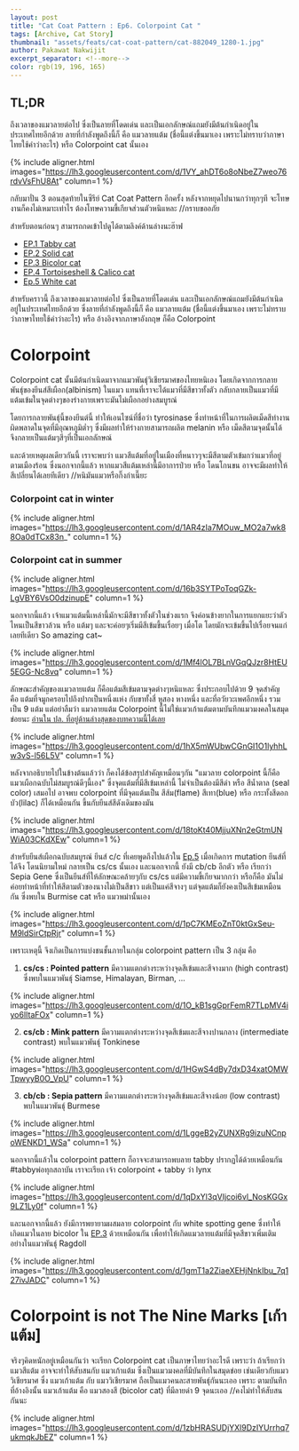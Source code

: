 ```yaml
---
layout: post
title: "Cat Coat Pattern : Ep6. Colorpoint Cat "
tags: [Archive, Cat Story]
thumbnail: "assets/feats/cat-coat-pattern/cat-882049_1280-1.jpg"
author: Pakawat Nakwijit
excerpt_separator: <!--more-->
color: rgb(19, 196, 165)
---
```


## TL;DR

ถึงเวลาของแมวลายต่อไป ซึ่งเป็นลายที่โดดเด่น และเป็นเอกลักษณ์แถมยังมีต้นกำเนิดอยู่ในประเทศไทยอีกด้วย ลายที่กำลังพูดถึงนี้ก็ คือ แมวลายแต้ม (ชื่อนี้แต่งขึ้นมาเอง เพราะไม่ทราบว่าภาษาไทยใช้คำว่าอะไร) หรือ Colorpoint cat นั้นเอง

<!--more-->

{% include aligner.html images="https://lh3.googleusercontent.com/d/1VY_ahDT6o8oNbeZ7weo76rdvVsFhU8At" column=1 %}

กลับมาปั่น 3 ตอนสุดท้ายในซีรีย์ Cat Coat Pattern อีกครั้ง หลังจากหยุดไปนานกว่าทุกๆที จะโทษงานก็คงไม่เหมาะเท่าไร ต้องโทษความขี้เกียจส่วนตัวหนิแหละ //กราบขออภัย

สำหรับตอนก่อนๆ สามารถกดเข้าไปดูได้ตามลิงค์ด้านล่างนะฮ๊าฟ
* [EP.1 Tabby cat](https://chameleontk.github.io/tabby)
* [EP.2 Solid cat](https://chameleontk.github.io/solid)
* [EP.3 Bicolor cat](https://chameleontk.github.io/bicolor)
* [EP.4 Tortoiseshell & Calico cat](https://chameleontk.github.io/tortoiseshell)
* [Ep.5 White cat](https://chameleontk.github.io/white-cat)

สำหรับคราวนี้ ถึงเวลาของแมวลายต่อไป ซึ่งเป็นลายที่โดดเด่น และเป็นเอกลักษณ์แถมยังมีต้นกำเนิดอยู่ในประเทศไทยอีกด้วย ซึ่งลายที่กำลังพูดถึงนี้ก็ คือ แมวลายแต้ม (ชื่อนี้แต่งขึ้นมาเอง เพราะไม่ทราบว่าภาษาไทยใช้คำว่าอะไร) หรือ อ้างอิงจากภาษาอังกฤษ ก็คือ Colorpoint

# Colorpoint

Colorpoint cat นั้นมีต้นกำเนิดมาจากแมวพันธุ์วิเชียรมาศของไทยหนิเอง โดยเกิดจากการกลายพันธุ์ของยีนส์สีเผือก(albinism) ในแมว แทนที่เราจะได้แมวที่มีสีขาวทั้งตัว กลับกลายเป็นแมวที่มีแต้มเข้มในจุดต่างๆของร่างกายเพราะมันไม่เผือกอย่างสมบูรณ์

โดยการกลายพันธุ์นี้ของยีนต์นี้ ทำให้เอนไซน์ที่ชื่อว่า tyrosinase ซึ่งทำหน้าที่ในการผลิตเม็ดสีทำงานผิดพลาดในจุดที่มีอุณหภูมิต่ำๆ ซึ่งมีผลทำให้ร่างกายสามารถผลิต melanin หรือ เม็ดสีตามจุดนั้นได้ จึงกลายเป็นแต้มๆสีๆที่เป็นเอกลักษณ์

และด้วยเหตุผลเดียวกันนี้ เราจะพบว่า แมวสีแต้มที่อยู่ในเมืองที่หนาวๆจะมีสีตามตัวเข้มกว่าแมวที่อยู่ตามเมืองร้อน ซึ่งนอกจากนี้แล้ว หากแมวสีแต้มเหล่านี้มีอาการป่วย หรือ โดนโกนขน อาจจะมีผลทำให้สีเปลี่ยนได้เลยทีเดียว //หนิมันแมวหรือกิ๊งก่าเนี๊ยะ

### Colorpoint cat in winter

{% include aligner.html images="https://lh3.googleusercontent.com/d/1AR4zIa7MOuw_MO2a7wk88Oa0dTCx83n_" column=1 %}

### Colorpoint cat in summer

{% include aligner.html images="https://lh3.googleusercontent.com/d/16b3SYTPoToqGZk-LgVBY6VsO0dzinupE" column=1 %}

นอกจากนี้แล้ว เจ้าแมวแต้มนี้เหล่านี้มักจะมีสีขาวทั้งตัวในช่วงแรก จึงค่อนข้างยากในการแยกแยะว่าตัวไหนเป็นสีขาวล้วน หรือ แต้มๆ และจะค่อยๆเริ่มมีสีเข้มขึ้นเรื่อยๆ เมื่อโต โดยมักจะเข้มขึ้นไปเรื่อยจนแก่เลยทีเดียว So amazing cat~

{% include aligner.html images="https://lh3.googleusercontent.com/d/1Mf4lOL7BLnVGqQJzr8HtEU5EGG-Nc8vq" column=1 %}

ลักษณะสำคัญของแมวลายแต้ม ก็คือแต้มสีเข้มตามจุดต่างๆหนิแหละ ซึ่งประกอบไปด้วย 9 จุดสำคัญ คือ แต้มที่จมูกครอบไปถึงปากเป็นหนึ่งแห่ง กับขาทั้งสี่ หูสอง หางหนึ่ง และที่อวัยวะเพศอีกหนึ่ง รวมเป็น 9 แต้ม แต่อย่าลืมว่า แมวลายแต้ม Colorpoint นี้ไม่ใช่แมวเก้าแต้มตามบันทึกแมวมงคลในสมุดข่อยนะ [อ่านใน ปล. ที่อยู่ด้านล่างสุดของบทความนี้ได้เลย](https://chameleontk.github.io/colorpoint-cat#)

{% include aligner.html images="https://lh3.googleusercontent.com/d/1hX5mWUbwCGnGI1O1lyhhLw3vS-l56L5V" column=1 %}

หลังจากอธิบายไปในข้างต้นแล้วว่า ก็คงได้ข้อสรุปสำคัญเหมือนๆกัน "แมวลาย colorpoint นี้ก็คือ แมวเผือกฉบับไม่สมบูรณ์ดีๆนี้เอง" ซึ่งจุดแต้มที่มีสีเข้มเหล่านี้ ไม่จำเป็นต้องมีสีดำ หรือ สีน้ำตาล (seal color) เสมอไป อาจพบ colorpoint ที่มีจุดแต้มเป็น สีส้ม(flame) สีเทา(blue) หรือ กระทั้งสีดอกบัว(lilac) ก็ได้เหมือนกัน ขึ้นกับยีนส์สีดังเดิมของมัน

{% include aligner.html images="https://lh3.googleusercontent.com/d/18toKt40MjjuXNn2eGtmUNWiA03CKdXEw" column=1 %}

สำหรับยีนส์เผือกฉบับสมบูรณ์ ยีนส์ c/c ที่เคยพูดถึงไปแล้วใน [Ep.5](https://chameleontk.github.io/white-cat) เมื่อเกิดการ mutation ยีนส์ที่ได้จึง โดนนิยามใหม่ กลายเป็น cs/cs นั้นเอง และนอกจากนี้ ยังมี cb/cb อีกตัว หรือ เรียกว่า Sepia Gene ซึ่งเป็นยีนส์ที่ให้ลักษณะคล้ายๆกับ cs/cs แต่มีความขี้เกียจมากกว่า หรือก็คือ มันไม่ค่อยทำหน้าที่ทำให้สีตามตัวของนางไม่เป็นสีขาว แต่เป็นแค่สีจางๆ แต่จุดแต้มก็ยังคงเป็นสีเข้มเหมือนกัน ซึ่งพบใน Burmise cat หรือ แมวพม่านั้นเอง

{% include aligner.html images="https://lh3.googleusercontent.com/d/1pC7KMEoZnT0ktGxSeu-M9ldSirCtpRjr" column=1 %}

เพราะเหตุนี้ จึงเกิดเป็นการแบ่งชนชั้นภายในกลุ่ม colorpoint pattern เป็น 3 กลุ่ม คือ
1. **cs/cs : Pointed pattern** มีความแตกต่างระหว่างจุดสีเข้มและสีจางมาก (high contrast) ซึ่งพบในแมวพันธุ์ Siamse, Himalayan, Birman, ...

{% include aligner.html images="https://lh3.googleusercontent.com/d/1O_kB1sgGprFemR7TLpMV4iyo6lItaFOx" column=1 %}

2. **cs/cb : Mink pattern** มีความแตกต่างระหว่างจุดสีเข้มและสีจางปานกลาง (intermediate contrast) พบในแมวพันธุ์ Tonkinese

{% include aligner.html images="https://lh3.googleusercontent.com/d/1HGwS4dBy7dxD34xatOMWTpwyyB0O_VpU" column=1 %}

3. **cb/cb : Sepia pattern** มีความแตกต่างระหว่างจุดสีเข้มและสีจางน้อย (low contrast) พบในแมวพันธุ์ Burmese

{% include aligner.html images="https://lh3.googleusercontent.com/d/1LggeB2yZUNXRg9izuNCnpoWENKD1_WSa" column=1 %}

นอกจากนี้แล้วใน colorpoint pattern ก็อาจจะสามารถพบลาย tabby ปรากฏได้ด้วยเหมือนกัน <span class="tag-en">#tabbyพ่อทุกสถาบัน</span> เราจะเรียก เจ้า colorpoint + tabby ว่า lynx

{% include aligner.html images="https://lh3.googleusercontent.com/d/1qDxYl3qVIjcoi6vl_NosKGGx9LZ1Ly0f" column=1 %}

และนอกจากนี้แล้ว ยังมีการพยายามผสมลาย colorpoint กับ white spotting gene ซึ่งทำให้เกิดแมวในลาย bicolor ใน [EP.3](https://chameleontk.github.io/bicolor) ด้วยเหมือนกัน เพื่อทำให้เกิดแมวลายแต้มที่มีจุดสีขาวเพิ่มเติม อย่างในแมวพันธุ์ Ragdoll

{% include aligner.html images="https://lh3.googleusercontent.com/d/1gmT1a2ZiaeXEHjNnkIbu_7q127ivJADC" column=1 %}

# Colorpoint is not The Nine Marks [เก้าแต้ม]

จริงๆคิดหนักอยู่เหมือนกันว่า จะเรียก Colorpoint cat เป็นภาษาไทยว่าอะไรดี เพราะว่า ถ้าเรียกว่า แมวสีแต้ม อาจจะทำให้สับสนกับ แมวเก้าแต้ม ซึ่งเป็นแมวมงคลที่มีบันทึกในสมุดข่อย เช่นเดียวกับแมววิเชียรมาศ ซึ่ง แมวเก้าแต้ม กับ แมววิเชียรมาศ ถือเป็นแมวคนละสายพันธุ์กันนะเออ เพราะ ตามบันทึกที่อ้างอิงนั้น แมวเก้าแต้ม คือ แมวสองสี (bicolor cat) ที่มีลายดำ 9 จุดนะเออ //คงไม่ทำให้สับสนกันนะ

{% include aligner.html images="https://lh3.googleusercontent.com/d/1zbHRASUDjYXl9DzIYUrrhq7ukmqkJbEZ" column=1 %}
